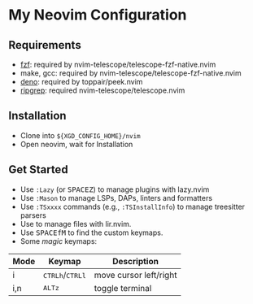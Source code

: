 # My Neovim Configuration

## Requirements

* [fzf](https://github.com/junegunn/fzf): required by nvim-telescope/telescope-fzf-native.nvim
* make, gcc: required by nvim-telescope/telescope-fzf-native.nvim
* [deno](https://deno.com/): required by toppair/peek.nvim
* [ripgrep](https://github.com/BurntSushi/ripgrep): required nvim-telescope/telescope.nvim

## Installation

* Clone into `${XGD_CONFIG_HOME}/nvim`
* Open neovim, wait for Installation

## Get Started

* Use `:Lazy` (or <kbd>SPACE</kbd><kbd>Z</kbd>) to manage plugins with lazy.nvim
* Use `:Mason` to manage LSPs, DAPs, linters and formatters
* Use `:TSxxxx` commands (e.g., `:TSInstallInfo`) to manage treesitter parsers
* Use <kbd></kbd><kbd></kbd> to manage files with lir.nvim.
* Use <kbd>SPACE</kbd><kbd>f</kbd><kbd>M</kbd> to find the custom keymaps.
* Some *magic* keymaps:

| Mode | Keymap | Description |
|--|--|--|
| i | <kbd>CTRL</kbd><kbd>h</kbd>/<kbd>CTRL</kbd><kbd>l</kbd> | move cursor left/right |
| i,n | <kbd>ALT</kbd><kbd>z</kbd> | toggle terminal |
